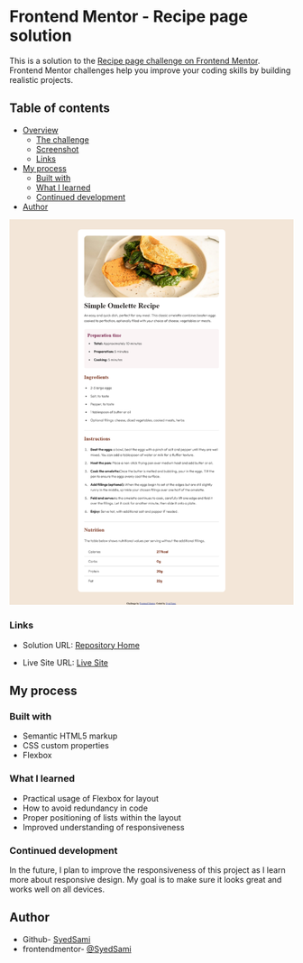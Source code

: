# Frontend Mentor - Recipe page solution

This is a solution to the [Recipe page challenge on Frontend Mentor](https://www.frontendmentor.io/challenges/recipe-page-KiTsR8QQKm). Frontend Mentor challenges help you improve your coding skills by building realistic projects. 

## Table of contents

- [Overview](#overview)
  - [The challenge](#the-challenge)
  - [Screenshot](#screenshot)
  - [Links](#links)
- [My process](#my-process)
  - [Built with](#built-with)
  - [What I learned](#what-i-learned)
  - [Continued development](#continued-development)
- [Author](#author)




![Recipe Screenshot](./preview.png)




### Links

- Solution URL: [Repository Home](https://github.com/SyedSami90/Recipe-template)

- Live Site URL: [Live Site](https://SyedSami90.github.io/Recipe-template)


## My process

### Built with

- Semantic HTML5 markup
- CSS custom properties
- Flexbox


### What I learned

- Practical usage of Flexbox for layout
- How to avoid redundancy in code
- Proper positioning of lists within the layout
- Improved understanding of responsiveness

### Continued development

In the future, I plan to improve the responsiveness of this project as I learn more about responsive design. My goal is to make sure it looks great and works well on all devices.

## Author

- Github- [SyedSami](https://github.com/SyedSami)
- frontendmentor- [@SyedSami](https://github.com/SyedSami)






